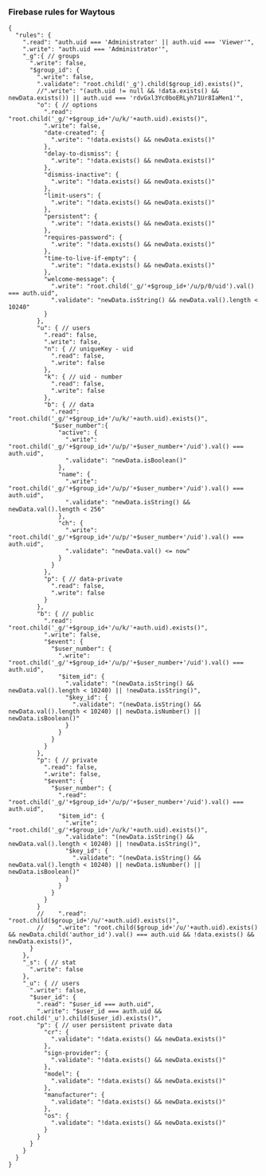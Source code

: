 ### Firebase rules for Waytous

    {
      "rules": {
        ".read": "auth.uid === 'Administrator' || auth.uid === 'Viewer'",
        ".write": "auth.uid === 'Administrator'",
        "_g":{ // groups
          ".write": false,
          "$group_id": {
            ".write": false,
            ".validate": "root.child('_g').child($group_id).exists()",
            //".write": "(auth.uid != null && !data.exists() && newData.exists()) || auth.uid === 'rdvGxl3Yc0boERLyh71Ur8IaMen1'",
            "o": { // options
              ".read": "root.child('_g/'+$group_id+'/u/k/'+auth.uid).exists()",
              ".write": false,
              "date-created": {
                ".write": "!data.exists() && newData.exists()"
              },
              "delay-to-dismiss": {
                ".write": "!data.exists() && newData.exists()"
              },
              "dismiss-inactive": {
                ".write": "!data.exists() && newData.exists()"
              },
              "limit-users": {
                ".write": "!data.exists() && newData.exists()"
              },
              "persistent": {
                ".write": "!data.exists() && newData.exists()"
              },
              "requires-password": {
                ".write": "!data.exists() && newData.exists()"
              },
              "time-to-live-if-empty": {
                ".write": "!data.exists() && newData.exists()"
              },
              "welcome-message": {
                ".write": "root.child('_g/'+$group_id+'/u/p/0/uid').val() === auth.uid",
                ".validate": "newData.isString() && newData.val().length < 10240"
              }
            },
            "u": { // users
              ".read": false,
              ".write": false,
              "n": { // uniqueKey - uid
                ".read": false,
                ".write": false
              },
              "k": { // uid - number
                ".read": false,
                ".write": false
              },
              "b": { // data
                ".read": "root.child('_g/'+$group_id+'/u/k/'+auth.uid).exists()",
                "$user_number":{
                  "active": {
                    ".write": "root.child('_g/'+$group_id+'/u/p/'+$user_number+'/uid').val() === auth.uid",
                    ".validate": "newData.isBoolean()"
                  },
                  "name": {
                    ".write": "root.child('_g/'+$group_id+'/u/p/'+$user_number+'/uid').val() === auth.uid",
                    ".validate": "newData.isString() && newData.val().length < 256"
                  },
                  "ch": {
                    ".write": "root.child('_g/'+$group_id+'/u/p/'+$user_number+'/uid').val() === auth.uid",
                    ".validate": "newData.val() <= now"
                  }
                }
              },
              "p": { // data-private
                ".read": false,
                ".write": false
              }
            },
            "b": { // public
              ".read": "root.child('_g/'+$group_id+'/u/k/'+auth.uid).exists()",
              ".write": false,
              "$event": {
                "$user_number": {
                  ".write": "root.child('_g/'+$group_id+'/u/p/'+$user_number+'/uid').val() === auth.uid",
                  "$item_id": {
                    ".validate": "(newData.isString() && newData.val().length < 10240) || !newData.isString()",
                    "$key_id": {
                      ".validate": "(newData.isString() && newData.val().length < 10240) || newData.isNumber() || newData.isBoolean()"
                    }
                  }
                }
              }
            },
            "p": { // private
              ".read": false,
              ".write": false,
              "$event": {
                "$user_number": {
                  ".read": "root.child('_g/'+$group_id+'/u/p/'+$user_number+'/uid').val() === auth.uid",
                  "$item_id": {
                    ".write": "root.child('_g/'+$group_id+'/u/k/'+auth.uid).exists()",
                    ".validate": "(newData.isString() && newData.val().length < 10240) || !newData.isString()",
                    "$key_id": {
                      ".validate": "(newData.isString() && newData.val().length < 10240) || newData.isNumber() || newData.isBoolean()"
                    }
                  }
                }
              }
            }
            //    ".read": "root.child($group_id+'/u/'+auth.uid).exists()",
            //    ".write": "root.child($group_id+'/u/'+auth.uid).exists() && newData.child('author_id').val() === auth.uid && !data.exists() && newData.exists()",
          }
        },
        "_s": { // stat
          ".write": false
        },
        "_u": { // users
          ".write": false,
          "$user_id": {
            ".read": "$user_id === auth.uid",
            ".write": "$user_id === auth.uid && root.child('_u').child($user_id).exists()",
            "p": { // user persistent private data
              "cr": {
                ".validate": "!data.exists() && newData.exists()"
              },
              "sign-provider": {
                ".validate": "!data.exists() && newData.exists()"
              },
              "model": {
                ".validate": "!data.exists() && newData.exists()"
              },
              "manufacturer": {
                ".validate": "!data.exists() && newData.exists()"
              },
              "os": {
                ".validate": "!data.exists() && newData.exists()"
              }
            }
          }
        }
      }
    }